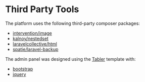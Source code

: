 # Third Party Tools

The platform uses the following third-party composer packages:

- [intervention/image](https://packagist.org/packages/intervention/image)
- [kalnoy/nestedset](https://packagist.org/packages/kalnoy/nestedset)
- [laravelcollective/html](https://packagist.org/packages/laravelcollective/html)
- [spatie/laravel-backup](https://packagist.org/packages/spatie/laravel-backup)

The admin panel was designed using the [Tabler](https://tabler.io/) template with:
- [bootstrap](https://getbootstrap.com/) 
- [jquery](https://jquery.com/) 
